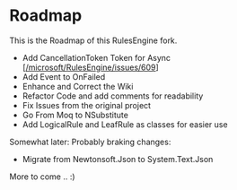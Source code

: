 # Roadmap

This is the Roadmap of this RulesEngine fork.

- Add CancellationToken Token for Async [[/microsoft/RulesEngine/issues/609](https://github.com/microsoft/RulesEngine/issues/609)]
- Add Event to OnFailed
- Enhance and Correct the Wiki
- Refactor Code and add comments for readability
- Fix Issues from the original project
- Go From Moq to NSubstitute 
- Add LogicalRule and LeafRule as classes for easier use


Somewhat later:
Probably braking changes:
- Migrate from Newtonsoft.Json to System.Text.Json

More to come .. :)
